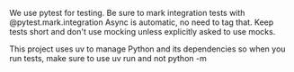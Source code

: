 We use pytest for testing. Be sure to mark integration tests with @pytest.mark.integration
Async is automatic, no need to tag that.
Keep tests short and don't use mocking unless explicitly asked to use mocks.

This project uses uv to manage Python and its dependencies so when you run tests, make sure to use uv run and not python -m
